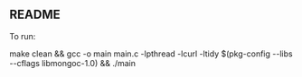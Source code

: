 ## README

To run: 

make clean && gcc -o main main.c -lpthread -lcurl -ltidy $(pkg-config --libs --cflags libmongoc-1.0) && ./main